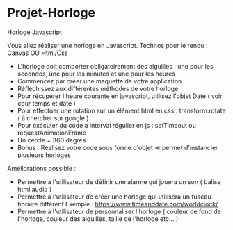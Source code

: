 # Projet-Horloge
Horloge Javascript

Vous allez réaliser une horloge en Javascript.
Technos pour le rendu : Canvas OU Html/Css
- L'horloge doit comporter obligatoirement des aiguilles : une pour les secondes, une pour les minutes et une pour les heures
- Commencez par créer une maquette de votre application
- Réfléchissez aux différentes méthodes de votre horloge
- Pour récuperer l'heure courante en javascript, utilisez l'objet Date ( voir cour temps et date )
- Pour effectuer une rotation sur un élément html en css : transform:rotate ( à chercher sur google )
- Pour éxécuter du code à interval régulier en js : setTimeout ou requestAnimationFrame
- Un cercle = 360 degrés
- Bonus : Réalisez votre code sous forme d'objet => permet d'instancier plusieurs horloges

Améliorations possible : 

- Permettre à l'utilisateur de définir une alarme qui jouera un son ( balise html audio )  
- Permettre à l'utilisateur de créer une horloge qui utilisera un fuseau horaire différent
Exemple : https://www.timeanddate.com/worldclock/
- Permettre à l'utilisateur de personnaliser l'horloge ( couleur de fond de l'horloge, couleur des aiguilles, taille de l'horloge etc... )
